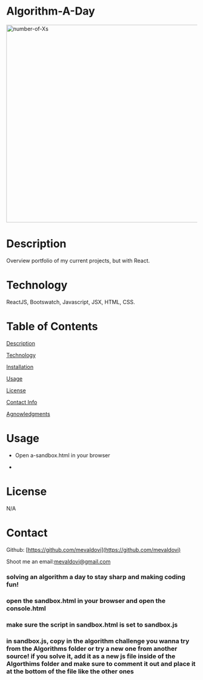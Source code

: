 # Algorithm-A-Day

<img width="521" alt="number-of-Xs" src="https://user-images.githubusercontent.com/83307023/139733049-eb55f962-b591-43df-8e8d-874c4d4afb89.png">

# Description
Overview portfolio of my current projects, but with React.

# Technology
ReactJS, Bootswatch, Javascript, JSX, HTML, CSS.


# Table of Contents
[Description](https://github.com/mevaldovi/my-professional-portfolio#Description)


[Technology](https://github.com/mevaldovi/my-professional-portfolio#Technology)


[Installation](https://github.com/mevaldovi/my-professional-portfolio#Installation)


[Usage](https://github.com/mevaldovi/my-professional-portfolio#Usage)


[License](https://github.com/mevaldovi/my-professional-portfolio#License)


[Contact Info](https://github.com/mevaldovi/my-professional-portfolio#Contact)


[Agnowledgments](https://github.com/mevaldovi/my-professional-portfolio#Agknowledgments)


# Usage
- Open a-sandbox.html in your browser

- 




# License
N/A
# Contact

Github: [https://github.com/mevaldovi](https://github.com/mevaldovi)


Shoot me an email:[mevaldovi@gmail.com](mailto:mevaldovi@gmail.com)

### solving an algorithm a day to stay sharp and making coding fun!

### open the sandbox.html in your browser and open the console.html
### make sure the script in sandbox.html is set to sandbox.js 
### in sandbox.js, copy in the algorithm challenge you wanna try from the Algorithms folder or try a new one from another source! if you solve it, add it as a new js file inside of the Algorthims folder and make sure to comment it out and place it at the bottom of the file like the other ones

